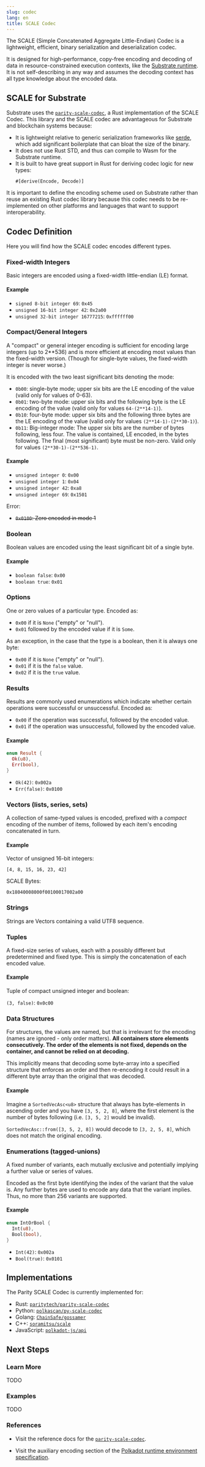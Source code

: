 ```yaml
---
slug: codec
lang: en
title: SCALE Codec
---
```


The SCALE (Simple Concatenated Aggregate Little-Endian) Codec is a lightweight, efficient, binary
serialization and deserialization codec.

It is designed for high-performance, copy-free encoding and decoding of data in resource-constrained
execution contexts, like the [Substrate runtime](/current/runtime/index.md). It is not
self-describing in any way and assumes the decoding context has all type knowledge about the encoded
data.

## SCALE for Substrate

Substrate uses the [`parity-scale-codec`](https://github.com/paritytech/parity-scale-codec), a Rust
implementation of the SCALE Codec. This library and the SCALE codec are advantageous for Substrate
and blockchain systems because:

- It is lightweight relative to generic serialization frameworks like [serde](https://serde.rs/),
  which add significant boilerplate that can bloat the size of the binary.
- It does not use Rust STD, and thus can compile to Wasm for the Substrate runtime.
- It is built to have great support in Rust for deriving codec logic for new types:
  ```
  #[derive(Encode, Decode)]
  ```

It is important to define the encoding scheme used on Substrate rather than reuse an existing Rust
codec library because this codec needs to be re-implemented on other platforms and languages that
want to support interoperability.

## Codec Definition

Here you will find how the SCALE codec encodes different types.

### Fixed-width Integers

Basic integers are encoded using a fixed-width little-endian (LE) format.

#### Example

- `signed 8-bit integer 69`: `0x45`
- `unsigned 16-bit integer 42`: `0x2a00`
- `unsigned 32-bit integer 16777215`: `0xffffff00`

### Compact/General Integers

A "compact" or general integer encoding is sufficient for encoding large integers (up to 2\*\*536)
and is more efficient at encoding most values than the fixed-width version. (Though for single-byte
values, the fixed-width integer is never worse.)

It is encoded with the two least significant bits denoting the mode:

- `0b00`: single-byte mode; upper six bits are the LE encoding of the value (valid only for values
  of 0-63).
- `0b01`: two-byte mode: upper six bits and the following byte is the LE encoding of the value
  (valid only for values `64-(2**14-1)`).
- `0b10`: four-byte mode: upper six bits and the following three bytes are the LE encoding of the
  value (valid only for values `(2**14-1)-(2**30-1)`).
- `0b11`: Big-integer mode: The upper six bits are the number of bytes following, less four. The
  value is contained, LE encoded, in the bytes following. The final (most significant) byte must be
  non-zero. Valid only for values `(2**30-1)-(2**536-1)`.

#### Example

- `unsigned integer 0`: `0x00`
- `unsigned integer 1`: `0x04`
- `unsigned integer 42`: `0xa8`
- `unsigned integer 69`: `0x1501`

Error:

- ~~`0x0100`: Zero encoded in mode 1~~

### Boolean

Boolean values are encoded using the least significant bit of a single byte.

#### Example

- `boolean false`: `0x00`
- `boolean true`: `0x01`

### Options

One or zero values of a particular type. Encoded as:

- `0x00` if it is `None` ("empty" or "null").
- `0x01` followed by the encoded value if it is `Some`.

As an exception, in the case that the type is a boolean, then it is always one byte:

- `0x00` if it is `None` ("empty" or "null").
- `0x01` if it is the `false` value.
- `0x02` if it is the `true` value.

### Results

Results are commonly used enumerations which indicate whether certain operations were successful or unsuccessful. Encoded as:

- `0x00` if the operation was successful, followed by the encoded value.
- `0x01` if the operation was unsuccessful, followed by the encoded value.

#### Example

```rust
enum Result {
  Ok(u8),
  Err(bool),
}
```

- `Ok(42)`: `0x002a`
- `Err(false)`: `0x0100`

### Vectors (lists, series, sets)

A collection of same-typed values is encoded, prefixed with a _compact_ encoding of the number of
items, followed by each item's encoding concatenated in turn.

#### Example

Vector of unsigned 16-bit integers:

```
[4, 8, 15, 16, 23, 42]
```

SCALE Bytes:

```
0x18040008000f00100017002a00
```

### Strings

Strings are Vectors containing a valid UTF8 sequence.

### Tuples

A fixed-size series of values, each with a possibly different but predetermined and fixed type. This
is simply the concatenation of each encoded value.

#### Example

Tuple of compact unsigned integer and boolean:

`(3, false)`: `0x0c00`

### Data Structures

For structures, the values are named, but that is irrelevant for the encoding (names are ignored -
only order matters). **All containers store elements consecutively. The order of the elements is not
fixed, depends on the container, and cannot be relied on at decoding.**

This implicitly means that decoding some byte-array into a specified structure that enforces an
order and then re-encoding it could result in a different byte array than the original that was
decoded.

#### Example

Imagine a `SortedVecAsc<u8>` structure that always has byte-elements in ascending order and you have
`[3, 5, 2, 8]`, where the first element is the number of bytes following (i.e. `[3, 5, 2]` would be
invalid).

`SortedVecAsc::from([3, 5, 2, 8])` would decode to `[3, 2, 5, 8]`, which does not match the original
encoding.

### Enumerations (tagged-unions)

A fixed number of variants, each mutually exclusive and potentially implying a further value or
series of values.

Encoded as the first byte identifying the index of the variant that the value is. Any further bytes
are used to encode any data that the variant implies. Thus, no more than 256 variants are supported.

#### Example

```rust
enum IntOrBool {
  Int(u8),
  Bool(bool),
}
```

- `Int(42)`: `0x002a`
- `Bool(true)`: `0x0101`

## Implementations

The Parity SCALE Codec is currently implemented for:

- Rust: [`paritytech/parity-scale-codec`](https://github.com/paritytech/parity-scale-codec)
- Python: [`polkascan/py-scale-codec`](https://github.com/polkascan/py-scale-codec)
- Golang: [`ChainSafe/gossamer`](https://github.com/ChainSafe/gossamer)
- C++: [`soramitsu/scale`](https://github.com/soramitsu/scale)
- JavaScript: [`polkadot-js/api`](https://github.com/polkadot-js/api)

## Next Steps

### Learn More

TODO

### Examples

TODO

### References

- Visit the reference docs for the
  [`parity-scale-codec`](https://substrate.dev/rustdocs/master/parity_scale_codec/index.html).

- Visit the auxiliary encoding section of the
  [Polkadot runtime environment specification](https://github.com/w3f/polkadot-spec/blob/master/runtime-environment-spec/polkadot_re_spec.pdf).
